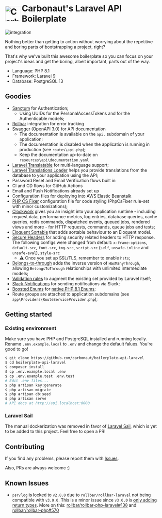 <h1 style="display: flex;align-items:center;">
<img src="https://user-images.githubusercontent.com/20388082/89651773-cb900d00-d89a-11ea-99bb-d5e97b1609d0.png" width="50" alt="Carbonaut Logo" style="margin-right:5px;">
Carbonaut's Laravel API Boilerplate
</h1>

![integration](https://github.com/carbonaut/boilerplate-api-laravel/workflows/integration/badge.svg)

Nothing better than getting to action without worrying about the repetitive and boring 
parts of bootstrapping a project, right?

That's why we've built this awesome boilerplate so you can focus on your project's ideas and get the boring, albeit important, parts out of the way.

- Language: PHP 8.1
- Framework: Laravel 9
- Database: PostgreSQL 13

## Goodies
- [Sanctum](https://laravel.com/docs/9.x/sanctum) for Authentication;
  - Using UUIDs for the PersonalAccessTokens and for the Authenticable models;
- [Rollbar](https://docs.rollbar.com/docs/laravel) integration for error tracking
- [Swagger](https://swagger.io) (OpenAPI 3.0) for API documentation
  - The documentation is available on the `api.` subdomain of your application;
  - The documentation is disabled when the application is running in production (see `routes\api.php`);
  - Keep the documentation up-to-date on `resources\api\documentation.yaml`
- [Laravel Translatable](https://github.com/spatie/laravel-translatable) for multi-language support;
- [Laravel Translations Loader](https://github.com/spatie/laravel-translation-loader) helps you provide translations from the database to your application using the API;
- Password Reset and Email Verification flows built in
- CI and CD flows for GitHub Actions
- Email and Push Notifications already set up
- Configuration files for deploying into AWS Elastic Beanstalk
- [PHP CS Fixer](https://github.com/FriendsOfPHP/PHP-CS-Fixer) configuration file for code styling (PhpCsFixer rule-set with minor customizations);
- [Clockwork](https://github.com/itsgoingd/clockwork) gives you an insight into your application runtime - including request data, performance metrics, log entries, database queries, cache queries, redis commands, dispatched events, queued jobs, rendered views and more - for HTTP requests, commands, queue jobs and tests;
- [Eloquent Sortable](https://github.com/spatie/eloquent-sortable) that adds sortable behaviour to an Eloquent model.
- [Secure Headers](https://github.com/bepsvpt/secure-headers) for adding security related headers to HTTP response. The following configs were changed from default: `x-frame-options`, `default-src`, `font-src`, `img-src`, `script-src` (`self`, `unsafe-inline` and `unsafe-eval`), `style-src`
  - ⚠️ Once you set up SSL/TLS, remember to enable `hsts`; 
- [Belongs-to-through](https://github.com/staudenmeir/belongs-to-through) adds the inverse version of `HasManyThrough`, allowing `BelongsToThrough` relationships with unlimited intermediate models;
- [Validation rules](https://github.com/mattkingshott/axiom) to augment the existing set provided by Laravel itself;
- [Slack Notifications](https://laravel.com/docs/9.x/notifications#slack-notifications) for sending notifications via Slack;
- [Boosted Enums](https://github.com/archtechx/enums) for [native PHP 8.1 Enums](https://php.watch/versions/8.1/enums);
- Route groups are attached to application subdomains (see `app\Providers\RouteServiceProvider.php`);

## Getting started


### Existing environment
Make sure you have PHP and PostgreSQL installed and running locally. Rename `.env.example.local` to `.env` and change the default falues. You're good to go!

```sh
$ git clone https://github.com/carbonaut/boilerplate-api-laravel
$ cd boilerplate-api-laravel
$ composer install
$ cp .env.example.local .env
$ cp .env.example.test .env.test
# Edit .env files...
$ php artisan key:generate
$ php artisan migrate
$ php artisan db:seed
$ php artisan serve
# API docs at http://api.localhost:8000
```

### Laravel Sail
The manual dockerization was removed in favor of [Laravel Sail](https://laravel.com/docs/9.x/sail), which is yet to be added to this project. Feel free to open a PR!



## Contributing

If you find any problems, please report them with [Issues](https://github.com/carbonaut/boilerplate-api-laravel/issues).

Also, PRs are always welcome :)

## Known Issues
- `psr/log` is locked to `v2.0.0` due to `rollbar/rollbar-laravel` not being compatible with `v3.0.0`. This is a minor issue since `v3.0.0` is [only adding return types](https://github.com/php-fig/log/compare/2.0.0...3.0.0). More on this: [rollbar/rollbar-php-laravel#138](https://github.com/rollbar/rollbar-php-laravel/issues/138) and [rollbar/rollbar-php#570](https://github.com/rollbar/rollbar-php/issues/570)